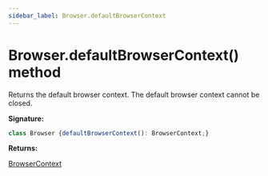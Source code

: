 ```yaml
---
sidebar_label: Browser.defaultBrowserContext
---
```

# Browser.defaultBrowserContext() method

Returns the default browser context. The default browser context cannot be closed.

**Signature:**

```typescript
class Browser {defaultBrowserContext(): BrowserContext;}
```
**Returns:**

[BrowserContext](./puppeteer.browsercontext.md)

